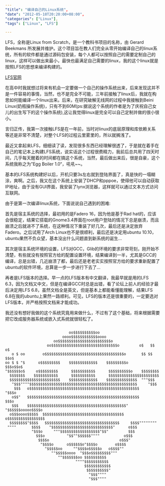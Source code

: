 ```yaml
---
"title": "编译自己的Linux系统",
"date": "2012-05-18T20:20:00+08:00",
"categories": ["Linux"],
"tags": ["Linux", "LFS"]

---
```


LFS，全称是Linux from Scratch，是一个教科书项目的名称，由 Gerard Beekmans 所发展并维护。这个项目旨在教人们完全从零开始编译自己的linux系统，所有的软件都是通过源码包安装，每个人都可以按照自己的需要定制自己的linux，这样可以做出来最小，最快也最满足自己需要的linux，我的这个linux就是按照LFS的思想来编译构建的。

[LFS官网](http://www.linuxfromscratch.org/lfs/)

在高中时我就想过将来有机会一定要做一个自己的操作系统出来，后来发现这并不是一件容易的事情，当然，也不是完全不可能，三年前接触了linux后，我就在构思如何能编译一个linux出来。后来，在研究破解无线网的过程中我接触到Beini Linux(奶瓶操作系统)，只有不到60M(ps:据说这个系统的作者是为了庆祝自己女儿的出生写下的这个操作系统),这让我觉得linux是完全可以自己定制并做的很小很小。

言归正传，我第一次接触LFS是在一年前，当时对linux的底层原理和库依赖关系等还是非常不清楚，对整个LFS的过程云里雾里的，所以就搁浅了。

最近又拿起来LFS，细细读了读，发现很多东西已经理解很透了，于是就在着手在自己的笔记本上构建LFS系统，说实话这个过程很费精力，我前后总共用了四天时间，几乎每天醒着的时间都在搞这个系统，当然，最后做出来后，很是自豪，这个系统我称之为”Egg Boiler 1.0“，吼吼~~。

基本的LFS系统构建好以后，开机只要3s左右就到登陆界面了，真是快的一塌糊涂，爽啊。之后，我又在这个系统上安装了DHCP和pppoe，使得他可以自动获取IP地址，由于没有GUI界面，我安装了lynx浏览器，这样就可以通过文本方式访问互联网。

由于是第一次编译linux系统，下面说说自己遇到的困难:

首先是宿主系统的选择，最初用的是Fadero 16，因为他是基于Rad hat的，应该会很稳定，结果它搭载的Gnome3.4界面在root用户登陆的情况下总是崩溃，而且崩溃之后就进不了系统，在这种情况下重装了好几次，最后还是决定放弃Fadero。之后试用了Arch Linux也不是很顺利，最后还是决定用ubuntu 10.10，ubuntu果然不负众望，基本没出什么问题直到新系统的诞生…

其次是宿主系统环境的设置，LFS对GCC，Glib的环境的要求非常苛刻，刚开始不清楚，有些就没有按照官方给的配置设置环境，结果编译到一半，尤其是GCC的编译，总是出错，几近崩溃了都，最后还是老老实实按照官方给的要求重新配置了ubuntu的软件环境，总算是一步一步进行下去了…

再者是LFS版本的选择。早一点的LFS版本有中文翻译，我最早就是用的LFS 6.3，因为文档又中文，但是在编译GCC时总是出错，看了论坛上前人的经验才最后决定用LFS 6.8，虽然文档全是英文，但是基本上都能看懂能理解，结果LFS 6.8在我的ubuntu上果然一路顺利。可见，LFS的版本还是很重要的，一定要选对LFS版本，并严格按照文档来才能成功。

我还没有想好我做的这个系统究竟用来做什么，不过有了这个基础，将来根据需要把它改成服务器系统或嵌入式系统就很轻松了。

```

                             oo$$$$$$$$$$oo
                          oooo$$$$$$$$$$$$oooo
                      oo$$$$$$$$$$$$$$$$$$$$$$$$o
                   oo$$$$$$$$$$$$$$$$$$$$$$$$$$$$$$o         o$   $$ o$
   o $ oo        o$$$$$$$$$$$$$$$$$$$$$$$$$$$$$$$$$$$$o       $$ $$ $$o$
oo $ $ "$      o$$$$$$$$$    $$$$$$$$$$$$$    $$$$$$$$$o       $$$o$$o$
"$$$$$$o$     o$$$$$$$$$      $$$$$$$$$$$      $$$$$$$$$$o    $$$$$$$$
  $$$$$$$    $$$$$$$$$$$      $$$$$$$$$$$      $$$$$$$$$$$$$$$$$$$$$$$
  $$$$$$$$$$$$$$$$$$$$$$$    $$$$$$$$$$$$$    $$$$$$$$$$$$$$  """$$$
   "$$$""""$$$$$$$$$$$$$$$$$$$$$$$$$$$$$$$$$$$$$$$$$$$$$$$$$     "$$$
    $$$   o$$$$$$$$$$$$$$$$$$$$$$$$$$$$$$$$$$$$$$$$$$$$$$$$$$     "$$$o
   o$$"   $$$$$$$$$$$$$$$$$$$$$$$$$$$$$$$$$$$$$$$$$$$$$$$$$$$       $$$o
   $$$    $$$$$$$$$$$$$$$$$$$$$$$$$$$$$$$$$$$$$$$$$$$$$" "$$$$$$ooooo$$$$o
  o$$$oooo$$$$$  $$$$$$$$$$$$$$$$$$$$$$$$$$$$$$$$$$$$$   o$$$$$$$$$$$$$$$$$
  $$$$$$$$"$$$$   $$$$$$$$$$$$$$$$$$$$$$$$$$$$$$$$$$     $$$$""""""""
 """"       $$$$    "$$$$$$$$$$$$$$$$$$$$$$$$$$$$"      o$$$
            "$$$o     """$$$$$$$$$$$$$$$$$$"$$"         $$$
              $$$o          "$$""$$$$$$""""           o$$$
               $$$$o                                o$$$"
                "$$$$o      o$$$$$$o"$$$$o        o$$$$
                  "$$$$$oo     ""$$$$o$$$$$o   o$$$$""
                     ""$$$$$oooo  "$$$o$$$$$$$$$"""
                        ""$$$$$$$oo $$$$$$$$$$
                                """"$$$$$$$$$$$
                                    $$$$$$$$$$$$
                                     $$$$$$$$$$"
                                      "$$$""""
                                      "$$$""""

```
